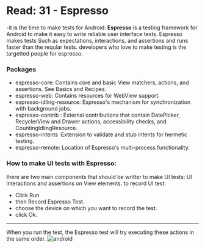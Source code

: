 # Read: 31 - Espresso

-it is the time to make tests for Android:
 **Espresso** is a testing framework for Android to make it easy to write reliable user interface tests. 
Espresso makes tests Such as expectations, interactions, and assertions and runs faster than the reqular tests. developers who love to make testing is the targetted people for espresso.

### Packages
- espresso-core:  Contains core and basic View matchers, actions, and assertions. See Basics and Recipes.
- espresso-web: Contains resources for WebView support.
- espresso-idling-resource: Espresso's mechanism for synchronization with background jobs.
- espresso-contrib : External contributions that contain DatePicker, RecyclerView and Drawer actions, accessibility checks, and CountingIdlingResource.
- espresso-intents :Extension to validate and stub intents for hermetic testing.
- espresso-remote: Location of Espresso's multi-process functionality.

### How to make UI tests with Espresso:
 
 there are two main components that should be writter to make UI tests: UI interactions and assertions on View elements.
 to record UI test:
 - Click Run 
 - then Record Espresso Test.
 - choose the device on which you want to record the test.
 - click Ok.
 - --------------------------
 When you run the test, the Espresso test will try executing these actions in the same order.
 ![android](https://saucelabs.com/sauce-labs/images/espresso-test4.jpg)

